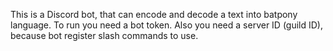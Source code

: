 This is a Discord bot, that can encode and decode a text into batpony language.
To run you need a bot token. Also you need a server ID (guild ID), because bot register slash commands to use.
